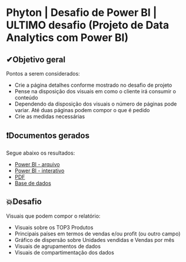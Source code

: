 # Phyton | Desafio de Power BI | ULTIMO desafio (Projeto de Data Analytics com Power BI)

## ✔Objetivo geral
Pontos a serem considerados:
- Crie a página detalhes conforme mostrado no desafio de projeto
- Pense na disposição dos visuais em como o cliente irá consumir o conteúdo
- Dependendo da disposição dos visuais o número de páginas pode variar. Até duas páginas podem compor o que é pedido
- Crie as medidas necessárias

## ❗Documentos gerados
Segue abaixo os resultados:
 - [Power BI - arquivo](https://github.com/CarlosJot4/Desafios-de-projetos/blob/main/Desafio%20de%20Power%20BI%20ULTIMO/powerBI_desafio_ULTIMO.pbix)
 - [Power BI - interativo](https://app.powerbi.com/view?r=eyJrIjoiZWM3OWEyY2YtNTJkYS00MWJjLWFjMTAtMTdhMDkxY2RhMzIzIiwidCI6ImU5Njk4OTg1LTE4ODgtNDMyMC1hMzNlLTYzNTcwZjJmODc4MCJ9&pageName=ReportSection3ee2a4126027e0713e1d)
 - [PDF](https://github.com/CarlosJot4/Desafios-de-projetos/blob/main/Desafio%20de%20Power%20BI%20ULTIMO/powerBI_desafio_ULTIMO.pdf)
 - [Base de dados](https://github.com/CarlosJot4/Desafios-de-projetos/blob/main/Desafio%20de%20Power%20BI%20ULTIMO/Financial%20Sample.xlsx)

## 💥Desafio
Visuais que podem compor o relatório:
- Visuais sobre os TOP3 Produtos
- Principais países em termos de vendas e/ou profit (ou outro campo)
- Gráfico de dispersão sobre Unidades vendidas e Vendas por mês
- Visuais de agrupamentos de dados
- Visuais de compartimentação dos dados
